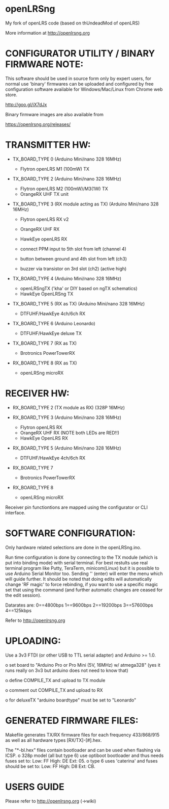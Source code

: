 openLRSng
=========

My fork of openLRS code (based on thUndeadMod of openLRS)

More information at http://openlrsng.org

CONFIGURATOR UTILITY / BINARY FIRMWARE NOTE:
============================================
  This software should be used in source form only by expert users, for normal use 'binary' firmwares can be uploaded and configured by free configuration software available for Windows/Mac/Linux from Chrome web store.

  http://goo.gl/iX7dJx

  Binary firmware images are also available from

  https://openlrsng.org/releases/

TRANSMITTER HW:
===============
  - TX_BOARD_TYPE 0 (Arduino Mini/nano 328 16MHz)
    - Flytron openLRS M1 (100mW) TX

  - TX_BOARD_TYPE 2 (Arduino Mini/nano 328 16MHz)
    - Flytron openLRS M2 (100mW)/M3(1W) TX
    - OrangeRX UHF TX unit

  - TX_BOARD_TYPE 3 (RX module acting as TX) (Arduino Mini/nano 328 16MHz)
    - Flytron openLRS RX v2
    - OrangeRX UHF RX
    - HawkEye openLRS RX

    - connect PPM input to 5th slot from left (channel 4)
    - button between ground and 4th slot from left (ch3)
    - buzzer via transistor on 3rd slot (ch2) (active high)

  - TX_BOARD_TYPE 4 (Arduino Mini/nano 328 16MHz)
    - openLRSngTX ('kha' or DIY based on ngTX schematics)
    - HawkEye OpenLRSng TX

  - TX_BOARD_TYPE 5 (RX as TX) (Arduino Mini/nano 328 16MHz)
    - DTFUHF/HawkEye 4ch/6ch RX

  - TX_BOARD_TYPE 6 (Arduino Leonardo)
    - DTFUHF/HawkEye deluxe TX

  - TX_BOARD_TYPE 7 (RX as TX)
    - Brotronics PowerTowerRX

  - RX_BOARD_TYPE 8 (RX as TX)
    - openLRSng microRX

RECEIVER HW:
============
  - RX_BOARD_TYPE 2 (TX module as RX) (328P 16MHz)

  - RX_BOARD_TYPE 3 (Arduino Mini/nano 328 16MHz)
    - Flytron openLRS RX
    - OrangeRX UHF RX (NOTE both LEDs are RED!!)
    - HawkEye OpenLRS RX

  - RX_BOARD_TYPE 5 (Arduino Mini/nano 328 16MHz)
    - DTFUHF/HawkEye 4ch/6ch RX

  - RX_BOARD_TYPE 7
    - Brotronics PowerTowerRX

  - RX_BOARD_TYPE 8
    - openLRSng microRX

  Receiver pin functiontions are mapped using the configurator or CLI interface.

SOFTWARE CONFIGURATION:
=======================
  Only hardware related selections are done in the openLRSng.ino.

  Run time configuration is done by connecting to the TX module (which is put into binding mode) with serial terminal. For best restults use real terminal program like Putty, TeraTerm, minicom(Linux) but it is possible to use Arduino Serial Monitor too.
  Sending '<CR>' (enter) will enter the menu which will guide further. It should be noted that doing edits will automatically change 'RF magic' to force rebinding, if you want to use a specific magic set that using the command (and further automatic changes are ceased for the edit session).

  Datarates are: 0==4800bps 1==9600bps 2==19200bps 3==57600bps 4==125kbps

  Refer to http://openlrsng.org

UPLOADING:
==========
Use a 3v3 FTDI (or other USB to TTL serial adapter) and Arduino >= 1.0.

  o set board to "Arduino Pro or Pro Mini (5V, 16MHz) w/ atmega328" (yes it runs really on 3v3 but arduino does not need to know that)

  o define COMPILE_TX and upload to TX module

  o comment out COMPILE_TX and upload to RX

  o for deluxeTX "arduino boardtype" must be set to "Leonardo"


GENERATED FIRMWARE FILES:
=========================
Makefile generates TX/RX firmware files for each frequency 433/868/915 as well as all hardware types [RX/TX]-[#].hex.

The "*-bl.hex" files contain bootloader and can be used when flashing via ICSP.
  o 328p model (all but type 6) use optiboot bootloader and thus needs fuses set to: Low: FF High: DE Ext: 05.
  o type 6 uses 'caterina' and fuses should be set to: Low: FF High: D8 Ext: CB.

USERS GUIDE
===========

Please refer to http://openlrsng.org (->wiki)
